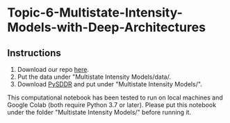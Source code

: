 # Topic-6-Multistate-Intensity-Models-with-Deep-Architectures

## Instructions

1.   Download our repo [here](https://github.com/stw2/Topic-6-Multistate-Intensity-Models-with-Deep-Architectures.git).
2.   Put the data under "Multistate Intensity Models/data/.
3.   Download [PySDDR](https://github.com/HelmholtzAI-Consultants-Munich/PySDDR.git) and put under "Multistate Intensity Models/".

This computational notebook has been tested to run on local machines and Google Colab (both require Python 3.7 or later). Please put this notebook under the folder "Multistate Intensity Models/" before running it.
